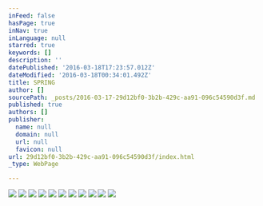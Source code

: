 ```yaml
---
inFeed: false
hasPage: true
inNav: true
inLanguage: null
starred: true
keywords: []
description: ''
datePublished: '2016-03-18T17:23:57.012Z'
dateModified: '2016-03-18T00:34:01.492Z'
title: SPRING
author: []
sourcePath: _posts/2016-03-17-29d12bf0-3b2b-429c-aa91-096c54590d3f.md
published: true
authors: []
publisher:
  name: null
  domain: null
  url: null
  favicon: null
url: 29d12bf0-3b2b-429c-aa91-096c54590d3f/index.html
_type: WebPage

---
```

![](https://s3-us-west-2.amazonaws.com/the-grid-img/p/7f802777c2a824f04cd4795630533bc514fb2fd5.jpg)
![](https://s3-us-west-2.amazonaws.com/the-grid-img/p/2fc9511aaba8c2cd8a72a789d0c110d21b05444e.jpg)
![](https://s3-us-west-2.amazonaws.com/the-grid-img/p/b3cfec56ca23ca1a1ef6c6e310b88b0bc4c9156f.jpg)
![](https://the-grid-user-content.s3-us-west-2.amazonaws.com/aafe72b5-8b30-4318-853c-e17695e3a800.jpg)
![](https://the-grid-user-content.s3-us-west-2.amazonaws.com/09046cd2-0405-411f-8b61-bdcd758939e8.jpg)
![](https://the-grid-user-content.s3-us-west-2.amazonaws.com/e9123f7f-adf1-4183-a1ed-596e92c88551.jpg)
![](https://the-grid-user-content.s3-us-west-2.amazonaws.com/b3f6a108-1b76-40b1-86af-ade400cf6f57.jpg)
![](https://the-grid-user-content.s3-us-west-2.amazonaws.com/6be66af5-1a97-462f-90ee-3bd78f3dbcde.jpg)
![](https://the-grid-user-content.s3-us-west-2.amazonaws.com/e9b1f257-2f27-4f54-8416-9329e5db4e52.jpg)
![](https://the-grid-user-content.s3-us-west-2.amazonaws.com/ce4dd3d3-ff32-4556-a394-ef1fb89c6a75.jpg)
![](https://the-grid-user-content.s3-us-west-2.amazonaws.com/fbc08787-ca2c-4259-b5bd-4e5d7a2d56c9.jpg)